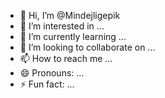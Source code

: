 - 👋 Hi, I’m @Mindejligepik
- 👀 I’m interested in ...
- 🌱 I’m currently learning ...
- 💞️ I’m looking to collaborate on ...
- 📫 How to reach me ...
- 😄 Pronouns: ...
- ⚡ Fun fact: ...

<!---
Mindejligepik/Mindejligepik is a ✨ special ✨ repository because its `README.md` (this file) appears on your GitHub profile.
You can click the Preview link to take a look at your changes.
--->

